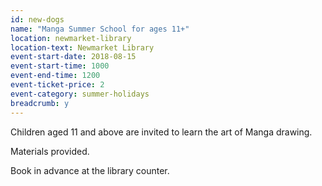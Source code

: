 ```yaml
---
id: new-dogs
name: "Manga Summer School for ages 11+"
location: newmarket-library
location-text: Newmarket Library
event-start-date: 2018-08-15
event-start-time: 1000
event-end-time: 1200
event-ticket-price: 2
event-category: summer-holidays
breadcrumb: y
---
```


Children aged 11 and above are invited to learn the art of Manga drawing.

Materials provided.

Book in advance at the library counter.
